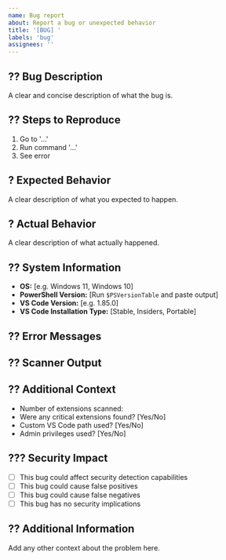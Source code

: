 ```yaml
---
name: Bug report
about: Report a bug or unexpected behavior
title: '[BUG] '
labels: 'bug'
assignees: ''
---
```


## ?? Bug Description
A clear and concise description of what the bug is.

## ?? Steps to Reproduce
1. Go to '...'
2. Run command '...'
3. See error

## ? Expected Behavior
A clear description of what you expected to happen.

## ? Actual Behavior
A clear description of what actually happened.

## ?? System Information
- **OS:** [e.g. Windows 11, Windows 10]
- **PowerShell Version:** [Run `$PSVersionTable` and paste output]
- **VS Code Version:** [e.g. 1.85.0]
- **VS Code Installation Type:** [Stable, Insiders, Portable]

## ?? Error Messages

## ?? Scanner Output

## ?? Additional Context
- Number of extensions scanned: 
- Were any critical extensions found? [Yes/No]
- Custom VS Code path used? [Yes/No]
- Admin privileges used? [Yes/No]

## ??? Security Impact
- [ ] This bug could affect security detection capabilities
- [ ] This bug could cause false positives
- [ ] This bug could cause false negatives
- [ ] This bug has no security implications

## ?? Additional Information
Add any other context about the problem here.